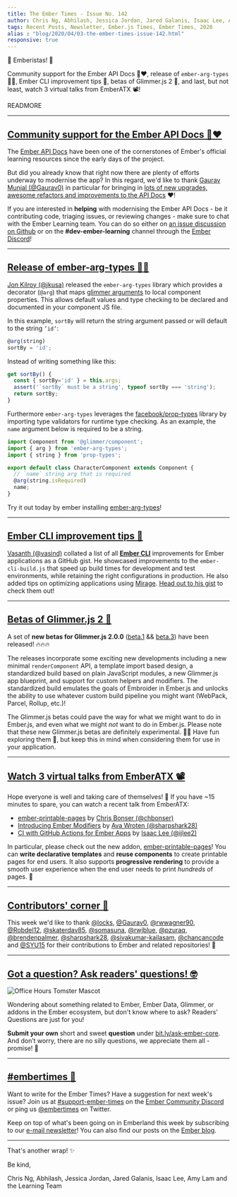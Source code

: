 ```yaml
---
title: The Ember Times - Issue No. 142
author: Chris Ng, Abhilash, Jessica Jordan, Jared Galanis, Isaac Lee, Amy Lam
tags: Recent Posts, Newsletter, Ember.js Times, Ember Times, 2020
alias : "blog/2020/04/03-the-ember-times-issue-142.html"
responsive: true
---
```


👋 Emberistas! 🐹

Community support for the Ember API Docs 📓❤️,
release of `ember-arg-types` 🍎🍊,
Ember CLI improvement tips 🚀,
betas of Glimmer.js 2 🎉, and last, but not least,
watch 3 virtual talks from EmberATX 📽️!

READMORE

---

## [Community support for the Ember API Docs 📓❤️](https://github.com/ember-learn/ember-api-docs)

The [Ember API Docs](https://api.emberjs.com/ember/release) have been one of the cornerstones of Ember's official learning resources since the early days of the project.

But did you already know that right now there are plenty of efforts underway to modernise the app? In this regard, we'd like to thank [Gaurav Munjal (@Gaurav0)](https://github.com/Gaurav0) in particular for bringing in [lots of new upgrades, awesome refactors and improvements to the API Docs](https://github.com/ember-learn/ember-api-docs/pulls?q=is%3Apr+is%3Aclosed+author%3AGaurav0) ❤️!

If you are interested in **helping** with modernising the Ember API Docs - be it contributing code, triaging issues, or reviewing changes - make sure to chat with the Ember Learning team. You can do so either on  [an issue discussion on Github](https://github.com/ember-learn/ember-api-docs/issues) or on the **#dev-ember-learning** channel through the [Ember Discord](https://discordapp.com/invite/emberjs)!

---

## [Release of ember-arg-types 🍎🍊](https://twitter.com/jonkilroy/status/1242639546749255681)

[Jon Kilroy (@jkusa)](https://github.com/jkusa) released the `ember-arg-types` library which provides a decorator (`@arg`) that maps [glimmer arguments](https://guides.emberjs.com/release/upgrading/current-edition/glimmer-components/) to local component properties. This allows default values and type checking to be declared and documented in your component JS file.

In this example, `sortBy` will return the string argument passed or will default to the string `’id’`:

```js
@arg(string)
sortBy = 'id';
```

Instead of writing something like this:

```js
get sortBy() {
  const { sortBy='id' } = this.args;
  assert('`sortBy` must be a string', typeof sortBy === 'string');
  return sortBy;
}
```

Furthermore `ember-arg-types` leverages the [facebook/prop-types](https://github.com/facebook/prop-types) library by importing type validators for runtime type checking. As an example, the `name` argument below is required to be a string.

```js
import Component from '@glimmer/component';
import { arg } from 'ember-arg-types';
import { string } from 'prop-types';

export default class CharacterComponent extends Component {
  // `name` string arg that is required
  @arg(string.isRequired)
  name;
}
```

Try it out today by ember installing [ember-arg-types](https://github.com/jkusa/ember-arg-types)!

---

## [Ember CLI improvement tips 🚀](https://gist.github.com/vasind/22122632be15f3bc98a092ab012524e2)

[Vasanth (@vasind)](https://github.com/vasind) collated a list of all [**Ember CLI**](https://ember-cli.com/) improvements for Ember applications as a GitHub gist. He showcased improvements to the `ember-cli-build.js` that speed up build times for development and test environments, while retaining the right configurations in production. He also added tips on optimizing applications using [Mirage](https://www.ember-cli-mirage.com/). [Head out to his gist](https://gist.github.com/vasind/22122632be15f3bc98a092ab012524e2) to check them out!

---

## [Betas of Glimmer.js 2 🎉](https://github.com/glimmerjs/glimmer.js/releases)

A set of **new betas for Glimmer.js 2.0.0** ([beta.1](https://github.com/glimmerjs/glimmer.js/releases/tag/v2.0.0-beta.1) && [beta.3](https://github.com/glimmerjs/glimmer.js/releases/tag/v2.0.0-beta.3)) have been released! 🔥🔥🔥 

The releases incorporate some exciting new developments including a new minimal `renderComponent` API, a template import based design, a standardized build based on plain JavaScript modules, a new Glimmer.js app blueprint, and support for custom helpers and modifiers. The standardized build emulates the goals of Embroider in Ember.js and unlocks the ability to use whatever custom build pipeline you might want (WebPack, Parcel, Rollup, etc.)!

The Glimmer.js betas could pave the way for what we might want to do in Ember.js, and even what we might _not_ want to do in Ember.js. Please note that these new Glimmer.js betas are definitely experimental. 🔬🧪 Have fun exploring them 🤠, but keep this in mind when considering them for use in your application.

---

## [Watch 3 virtual talks from EmberATX 📽️](https://twitter.com/EmberATX/status/1245383493632380929)

Hope everyone is well and taking care of themselves! 💞 If you have ~15 minutes to spare, you can watch a recent talk from EmberATX:

- [ember-printable-pages](https://www.youtube.com/watch?v=2FQivvOK-04&list=PLHCmVP3S9Z1PZp5JU6VxmUyuQjO7vrLfy) by [Chris Bonser (@chbonser)](https://github.com/chbonser)
- [Introducing Ember Modifiers](https://www.youtube.com/watch?v=KWBOYqAEh6M&list=PLHCmVP3S9Z1PZp5JU6VxmUyuQjO7vrLfy) by [Ava Wroten (@sharpshark28)](https://github.com/sharpshark28)
- [CI with GitHub Actions for Ember Apps](https://www.youtube.com/watch?v=Np3DdTrYmV0&list=PLHCmVP3S9Z1PZp5JU6VxmUyuQjO7vrLfy) by [Isaac Lee (@ijlee2)](https://github.com/ijlee2)

In particular, please check out the new addon, [ember-printable-pages](https://forge512.github.io/ember-printable-pages/)! You can **write declarative templates** and **reuse components** to create printable pages for end users. It also supports **progressive rendering** to provide a smooth user experience when the end user needs to print <span style="font-style: italic;">hundreds</span> of pages. 💯

---

## [Contributors' corner 👏](https://guides.emberjs.com/release/contributing/repositories/)

<p>This week we'd like to thank <a href="https://github.com/locks" target="gh-user">@locks</a>, <a href="https://github.com/Gaurav0" target="gh-user">@Gaurav0</a>, <a href="https://github.com/rwwagner90" target="gh-user">@rwwagner90</a>, <a href="https://github.com/Robdel12" target="gh-user">@Robdel12</a>, <a href="https://github.com/skaterdav85" target="gh-user">@skaterdav85</a>, <a href="https://github.com/somasuna" target="gh-user">@somasuna</a>, <a href="https://github.com/rwjblue" target="gh-user">@rwjblue</a>, <a href="https://github.com/pzuraq" target="gh-user">@pzuraq</a>, <a href="https://github.com/brendenpalmer" target="gh-user">@brendenpalmer</a>, <a href="https://github.com/sharpshark28" target="gh-user">@sharpshark28</a>, <a href="https://github.com/sivakumar-kailasam" target="gh-user">@sivakumar-kailasam</a>, <a href="https://github.com/chancancode" target="gh-user">@chancancode</a> and <a href="https://github.com/SYU15" target="gh-user">@SYU15</a> for their contributions to Ember and related repositories! 💖</p>

---

## [Got a question? Ask readers' questions! 🤓](https://docs.google.com/forms/d/e/1FAIpQLScqu7Lw_9cIkRtAiXKitgkAo4xX_pV1pdCfMJgIr6Py1V-9Og/viewform)

<div class="blog-row">
  <img class="float-right small transparent padded" alt="Office Hours Tomster Mascot" title="Readers' Questions" src="/images/tomsters/officehours.png" />

  <p>Wondering about something related to Ember, Ember Data, Glimmer, or addons in the Ember ecosystem, but don't know where to ask? Readers’ Questions are just for you!</p>

  <p><strong>Submit your own</strong> short and sweet <strong>question</strong> under <a href="https://bit.ly/ask-ember-core" target="rq">bit.ly/ask-ember-core</a>. And don’t worry, there are no silly questions, we appreciate them all - promise! 🤞</p>
</div>

---

## [#embertimes 📰](https://blog.emberjs.com/tags/newsletter.html)

Want to write for the Ember Times? Have a suggestion for next week's issue? Join us at [#support-ember-times](https://discordapp.com/channels/480462759797063690/485450546887786506) on the [Ember Community Discord](https://discordapp.com/invite/zT3asNS) or ping us [@embertimes](https://twitter.com/embertimes) on Twitter.

Keep on top of what's been going on in Emberland this week by subscribing to our [e-mail newsletter](https://the-emberjs-times.ongoodbits.com/)! You can also find our posts on the [Ember blog](https://emberjs.com/blog/tags/newsletter.html).

---

That's another wrap! ✨

Be kind,

Chris Ng, Abhilash, Jessica Jordan, Jared Galanis, Isaac Lee, Amy Lam and the Learning Team
